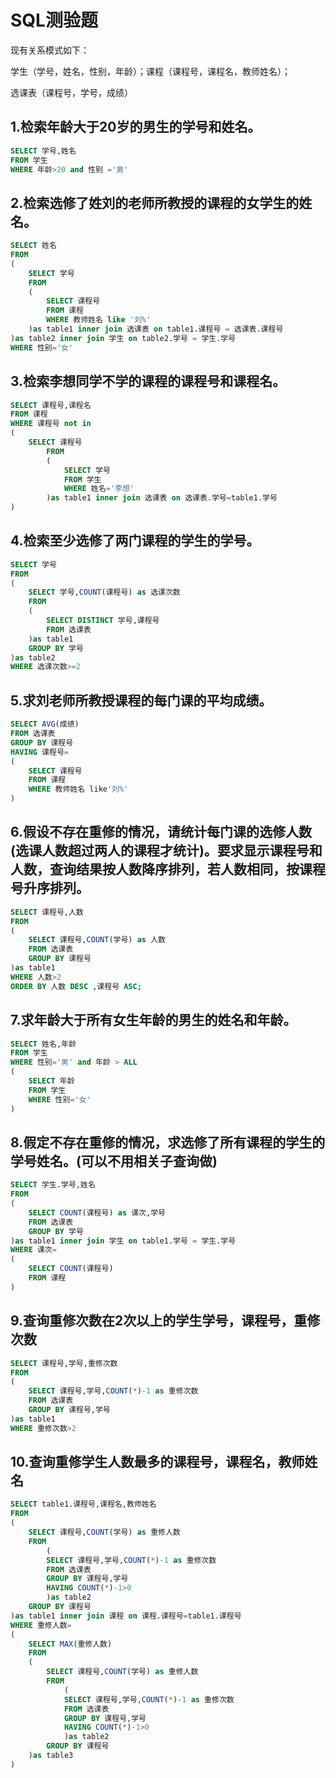 # SQL测验题

现有关系模式如下： 

学生（学号，姓名，性别，年龄）；课程（课程号，课程名，教师姓名）；

选课表（课程号，学号，成绩）

## 1.检索年龄大于20岁的男生的学号和姓名。

```sql
SELECT 学号,姓名
FROM 学生
WHERE 年龄>20 and 性别 ='男'
```
## 2.检索选修了姓刘的老师所教授的课程的女学生的姓名。
```sql
SELECT 姓名
FROM
(
	SELECT 学号
	FROM
	(
		SELECT 课程号
		FROM 课程
		WHERE 教师姓名 like '刘%'
	)as table1 inner join 选课表 on table1.课程号 = 选课表.课程号
)as table2 inner join 学生 on table2.学号 = 学生.学号 
WHERE 性别='女'
```
## 3.检索李想同学不学的课程的课程号和课程名。
```sql
SELECT 课程号,课程名
FROM 课程
WHERE 课程号 not in
(
	SELECT 课程号
		FROM
		(
			SELECT 学号
			FROM 学生
			WHERE 姓名='李想'
		)as table1 inner join 选课表 on 选课表.学号=table1.学号
)
```
## 4.检索至少选修了两门课程的学生的学号。
```sql
SELECT 学号
FROM
(
	SELECT 学号,COUNT(课程号) as 选课次数
	FROM
	(
		SELECT DISTINCT 学号,课程号
		FROM 选课表
	)as table1
	GROUP BY 学号
)as table2
WHERE 选课次数>=2
```
## 5.求刘老师所教授课程的每门课的平均成绩。
```sql
SELECT AVG(成绩)
FROM 选课表
GROUP BY 课程号
HAVING 课程号=
(
	SELECT 课程号
	FROM 课程
	WHERE 教师姓名 like'刘%'
)
```
## 6.假设不存在重修的情况，请统计每门课的选修人数(选课人数超过两人的课程才统计)。要求显示课程号和人数，查询结果按人数降序排列，若人数相同，按课程号升序排列。
```sql
SELECT 课程号,人数
FROM
(
	SELECT 课程号,COUNT(学号) as 人数
	FROM 选课表
	GROUP BY 课程号
)as table1
WHERE 人数>2
ORDER BY 人数 DESC ,课程号 ASC;
```
## 7.求年龄大于所有女生年龄的男生的姓名和年龄。
```sql
SELECT 姓名,年龄
FROM 学生
WHERE 性别='男' and 年龄 > ALL
(
	SELECT 年龄
	FROM 学生
	WHERE 性别='女'
)
```
## 8.假定不存在重修的情况，求选修了所有课程的学生的学号姓名。(可以不用相关子查询做)
```sql
SELECT 学生.学号,姓名
FROM
(
	SELECT COUNT(课程号) as 课次,学号
	FROM 选课表
	GROUP BY 学号
)as table1 inner join 学生 on table1.学号 = 学生.学号
WHERE 课次=
(
	SELECT COUNT(课程号)
	FROM 课程
)
```
## 9.查询重修次数在2次以上的学生学号，课程号，重修次数
```sql
SELECT 课程号,学号,重修次数
FROM
(
	SELECT 课程号,学号,COUNT(*)-1 as 重修次数
	FROM 选课表
	GROUP BY 课程号,学号
)as table1
WHERE 重修次数>2
```
## 10.查询重修学生人数最多的课程号，课程名，教师姓名
```sql
SELECT table1.课程号,课程名,教师姓名
FROM
(
	SELECT 课程号,COUNT(学号) as 重修人数
	FROM
		(
		SELECT 课程号,学号,COUNT(*)-1 as 重修次数
		FROM 选课表
		GROUP BY 课程号,学号
		HAVING COUNT(*)-1>0
		)as table2
	GROUP BY 课程号
)as table1 inner join 课程 on 课程.课程号=table1.课程号
WHERE 重修人数=
(
	SELECT MAX(重修人数)
	FROM
	(
		SELECT 课程号,COUNT(学号) as 重修人数
		FROM
			(
			SELECT 课程号,学号,COUNT(*)-1 as 重修次数
			FROM 选课表
			GROUP BY 课程号,学号
			HAVING COUNT(*)-1>0
			)as table2
		GROUP BY 课程号
	)as table3
)
```